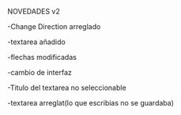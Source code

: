 NOVEDADES v2


-Change Direction arreglado

-textarea añadido

-flechas modificadas

-cambio de interfaz

-Titulo del textarea no seleccionable

-textarea arreglat(lo que escribias no se guardaba)
